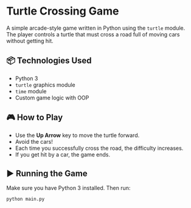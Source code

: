 # Turtle Crossing Game

A simple arcade-style game written in Python using the `turtle` module.  
The player controls a turtle that must cross a road full of moving cars without getting hit.

## 📦 Technologies Used

- Python 3
- `turtle` graphics module
- `time` module
- Custom game logic with OOP

## 🎮 How to Play

- Use the **Up Arrow** key to move the turtle forward.
- Avoid the cars!
- Each time you successfully cross the road, the difficulty increases.
- If you get hit by a car, the game ends.

## ▶️ Running the Game

Make sure you have Python 3 installed. Then run:

```bash
python main.py
